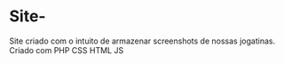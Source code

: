 # Site-
Site criado com o intuito de armazenar screenshots de nossas jogatinas. Criado com PHP CSS HTML JS
